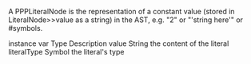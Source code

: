 A PPPLiteralNode is the representation of a constant value (stored in LiteralNode>>value as a string) in the AST, e.g. "2" or "'string here'" or #symbols.

instance var	Type 		Description
value			String 		the content of the literal
literalType 		Symbol 	the literal's type